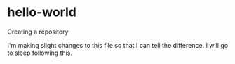 # hello-world
Creating a repository

I'm making slight changes to this file so that I can tell the difference. 
I will go to sleep following this.
